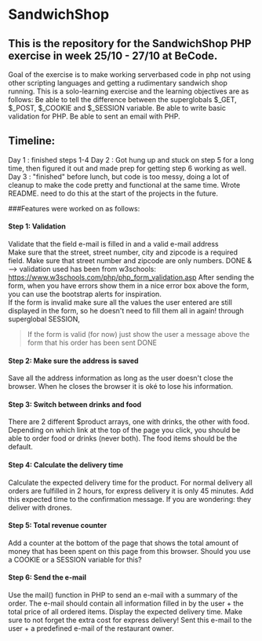 # SandwichShop

## This is the repository for the SandwichShop PHP exercise in week 25/10 - 27/10 at BeCode. 
Goal of the exercise is to make working serverbased code in php not using other scripting languages and getting a rudimentary sandwich shop running. 
This is a solo-learning exercise and the learning objectives are as follows:
Be able to tell the difference between the superglobals $_GET, $_POST, $_COOKIE and $_SESSION variable.
Be able to write basic validation for PHP.
Be able to sent an email with PHP.

## Timeline: 
Day 1 : finished steps 1-4 
Day 2 : Got hung up and stuck on step 5 for a long time, then figured it out and made prep for getting step 6 working as well. 
Day 3 : "finished" before lunch, but code is too messy, doing a lot of cleanup to make the code pretty and functional at the same time. Wrote README. need to do this at the start of the projects in the future. 



###Features were worked on as follows: 

#### Step 1: Validation	
Validate that the field e-mail is filled in and a valid e-mail address	
Make sure that the street, street number, city and zipcode is a required field.	
Make sure that street number and zipcode are only numbers.	DONE  &
  --> validation used has been from w3schools: https://www.w3schools.com/php/php_form_validation.asp 
After sending the form, when you have errors show them in a nice error box above the form, you can use the bootstrap alerts for inspiration.	
If the form is invalid make sure all the values the user entered are still displayed in the form, so he doesn't need to fill them all in again!	 through superglobal SESSION,
>If the form is valid (for now) just show the user a message above the form that his order has been sent DONE

#### Step 2: Make sure the address is saved
Save all the address information as long as the user doesn't close the browser. When he closes the browser it is oké to lose his information.

#### Step 3: Switch between drinks and food
There are 2 different $product arrays, one with drinks, the other with food. Depending on which link at the top of the page you click, you should be able to order food or drinks (never both). The food items should be the default.

#### Step 4: Calculate the delivery time
Calculate the expected delivery time for the product. For normal delivery all orders are fulfilled in 2 hours, for express delivery it is only 45 minutes. Add this expected time to the confirmation message. If you are wondering: they deliver with drones.

#### Step 5: Total revenue counter
Add a counter at the bottom of the page that shows the total amount of money that has been spent on this page from this browser. Should you use a COOKIE or a SESSION variable for this?

#### Step 6: Send the e-mail
Use the mail() function in PHP to send an e-mail with a summary of the order. The e-mail should contain all information filled in by the user + the total price of all ordered items. Display the expected delivery time. Make sure to not forget the extra cost for express delivery! Sent this e-mail to the user + a predefined e-mail of the restaurant owner. 
